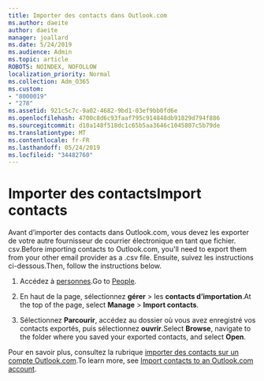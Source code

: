 ```yaml
---
title: Importer des contacts dans Outlook.com
ms.author: daeite
author: daeite
manager: joallard
ms.date: 5/24/2019
ms.audience: Admin
ms.topic: article
ROBOTS: NOINDEX, NOFOLLOW
localization_priority: Normal
ms.collection: Adm_O365
ms.custom:
- "8000019"
- "278"
ms.assetid: 921c5c7c-9a02-4682-9bd1-03ef9bb0fd6e
ms.openlocfilehash: 4700c8d6c93faaf795c914848db91829d794f886
ms.sourcegitcommit: d10a148f518dc1c65b5aa3646c1045807c5b79de
ms.translationtype: MT
ms.contentlocale: fr-FR
ms.lasthandoff: 05/24/2019
ms.locfileid: "34482760"
---
```

# <a name="import-contacts"></a><span data-ttu-id="3f084-102">Importer des contacts</span><span class="sxs-lookup"><span data-stu-id="3f084-102">Import contacts</span></span>

<span data-ttu-id="3f084-103">Avant d’importer des contacts dans Outlook.com, vous devez les exporter de votre autre fournisseur de courrier électronique en tant que fichier. csv.</span><span class="sxs-lookup"><span data-stu-id="3f084-103">Before importing contacts to Outlook.com, you'll need to export them from your other email provider as a .csv file.</span></span> <span data-ttu-id="3f084-104">Ensuite, suivez les instructions ci-dessous.</span><span class="sxs-lookup"><span data-stu-id="3f084-104">Then, follow the instructions below.</span></span>
  
1. <span data-ttu-id="3f084-105">Accédez à [personnes](https://outlook.live.com/people/).</span><span class="sxs-lookup"><span data-stu-id="3f084-105">Go to [People](https://outlook.live.com/people/).</span></span>

2. <span data-ttu-id="3f084-106">En haut de la page, sélectionnez **gérer** \> les **contacts d’importation**.</span><span class="sxs-lookup"><span data-stu-id="3f084-106">At the top of the page, select **Manage** \> **Import contacts**.</span></span>

3. <span data-ttu-id="3f084-107">Sélectionnez **Parcourir**, accédez au dossier où vous avez enregistré vos contacts exportés, puis sélectionnez **ouvrir**.</span><span class="sxs-lookup"><span data-stu-id="3f084-107">Select **Browse**, navigate to the folder where you saved your exported contacts, and select **Open**.</span></span>

<span data-ttu-id="3f084-108">Pour en savoir plus, consultez la rubrique [importer des contacts sur un compte Outlook.com](https://go.microsoft.com/fwlink/p/?linkid=873136).</span><span class="sxs-lookup"><span data-stu-id="3f084-108">To learn more, see [Import contacts to an Outlook.com account](https://go.microsoft.com/fwlink/p/?linkid=873136).</span></span>
